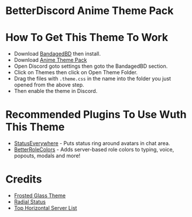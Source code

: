# BetterDiscord Anime Theme Pack

# How To Get This Theme To Work
- Download [BandagedBD](https://github.com/rauenzi/BetterDiscordApp) then install.
- Download [Anime Theme Pack](https://github.com/SenkaWolf/BetterDiscord_Anime-Theme-Pack/releases/latest)
- Open Discord goto settings then goto the BandagedBD section.
- Click on Themes then click on Open Theme Folder.
- Drag the files with `.theme.css` in the name into the folder you just opened from the above step.
- Then enable the theme in Discord. 

# Recommended Plugins To Use Wuth This Theme
- [StatusEverywhere](https://github.com/rauenzi/BetterDiscordAddons/tree/master/Plugins/StatusEverywhere) - Puts status ring around avatars in chat area.
- [BetterRoleColors](https://github.com/rauenzi/BetterDiscordAddons/tree/master/Plugins/BetterRoleColors) - Adds server-based role colors to typing, voice, popouts, modals and more!

# Credits
- [Frosted Glass Theme](https://github.com/Gibbu/BetterDiscord-Themes/tree/master/FrostedGlass)
- [Radial Status](https://github.com/GibbuBDStuff/RadialStatus)
- [Top Horizontal Server List](https://github.com/Gibbu/BetterDiscord-Themes/tree/master/HorizontalServerlist)
